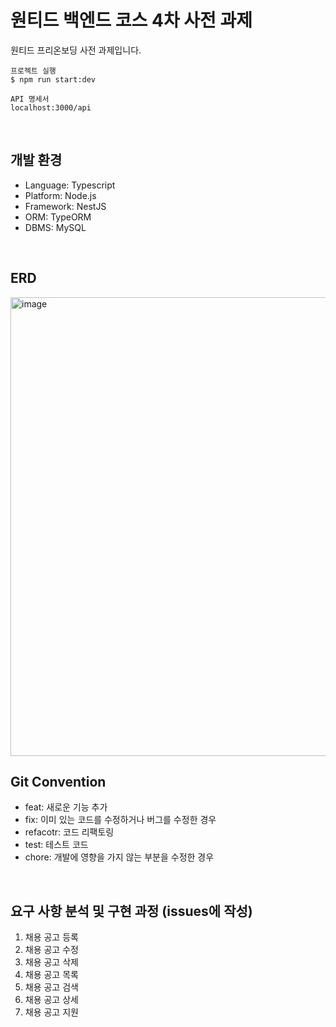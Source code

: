 # 원티드 백엔드 코스 4차 사전 과제
원티드 프리온보딩 사전 과제입니다.
```
프로젝트 실행
$ npm run start:dev

API 명세서
localhost:3000/api
```  
</br>

## 개발 환경
* Language: Typescript
* Platform: Node.js
* Framework: NestJS
* ORM: TypeORM
* DBMS: MySQL  
</br>

## ERD
<img width="734" alt="image" src="https://user-images.githubusercontent.com/33679560/185768229-1a15aaa1-62b8-4c10-be95-ea37dc3395f7.png">  
</br>

## Git Convention
* feat: 새로운 기능 추가
* fix: 이미 있는 코드를 수정하거나 버그를 수정한 경우
* refacotr: 코드 리팩토링
* test: 테스트 코드
* chore: 개발에 영향을 가지 않는 부분을 수정한 경우  
</br>

## 요구 사항 분석 및 구현 과정 (issues에 작성)
1. 채용 공고 등록
2. 채용 공고 수정
3. 채용 공고 삭제
4. 채용 공고 목록
5. 채용 공고 검색
6. 채용 공고 상세
7. 채용 공고 지원





